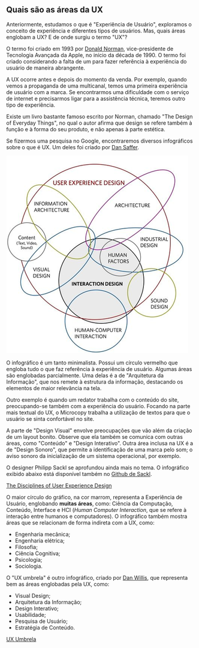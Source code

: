 ## Quais são as áreas da UX

Anteriormente, estudamos o que é "Experiência de Usuário", exploramos o conceito de experiência e diferentes tipos de usuários. Mas, quais áreas englobam a UX? E de onde surgiu o termo "UX"?

O termo foi criado em 1993 por [Donald Norman](https://pt.wikipedia.org/wiki/Donald_Norman), vice-presidente de Tecnologia Avançada da Apple, no início da década de 1990. O termo foi criado considerando a falta de um para fazer referência à experiência do usuário de maneira abrangente.

A UX ocorre antes e depois do momento da venda. Por exemplo, quando vemos a propaganda de uma multicanal, temos uma primeira experiência de usuário com a marca. Se encontrarmos uma dificuldade com o serviço de internet e precisarmos ligar para a assistência técnica, teremos outro tipo de experiência.

Existe um livro bastante famoso escrito por Norman, chamado "The Design of Everyday Things", no qual o autor afirma que design se refere também à função e à forma do seu produto, e não apenas à parte estética.

Se fizermos uma pesquisa no Google, encontraremos diversos infográficos sobre o que é UX. Um deles foi criado por [Dan Saffer](http://www.odannyboy.com/).

![Info User Experience Design](images/info-dan-saffer.jpg)

O infográfico é um tanto minimalista. Possui um círculo vermelho que engloba tudo o que faz referência à experiência de usuário. Algumas áreas são englobadas parcialmente. Uma delas é a de "Arquitetura da Informação", que nos remete à estrutura da informação, destacando os elementos de maior relevância na tela.

Outro exemplo é quando um redator trabalha com o conteúdo do site, preocupando-se também com a experiência do usuário. Focando na parte mais textual do UX, o Microcopy trabalha a utilização de textos para que o usuário se sinta confortável no site.

A parte de "Design Visual" envolve preocupações que vão além da criação de um layout bonito. Observe que ela também se comunica com outras áreas, como "Conteúdo" e "Design Interativo". Outra área inclusa na UX é a de "Design Sonoro", que permite a identificação de uma marca pelo som; o aviso sonoro da inicialização de um sistema operacional, por exemplo.

O designer Philipp Sackl se aprofundou ainda mais no tema. O infográfico exibido abaixo está disponível também no [Github de Sackl](https://github.com/envisprecisely/disciplines-of-ux).

[The Disciplines of User Experience Design](images/the-disciplines-of-User-Experience-Design.png)

O maior círculo do gráfico, na cor marrom, representa a Experiência de Usuário, englobando **muitas áreas**, como: Ciência da Computação, Conteúdo, Interface e HCI (*Human Computer Interaction*, que se refere à interação entre humanos e computadores). O infográfico também mostra áreas que se relacionam de forma indireta com a UX, como:

+ Engenharia mecânica;
+ Engenharia elétrica;
+ Filosofia;
+ Ciência Cognitiva;
+ Psicologia;
+ Sociologia.

O "UX umbrela" é outro infográfico, criado por [Dan Willis](http://www.dswillis.com/), que representa bem as áreas englobadas pela UX, como:

+ Visual Design;
+ Arquitetura da Informação;
+ Design Interativo;
+ Usabilidade;
+ Pesquisa de Usuário;
+ Estratégia de Conteúdo.


[UX Umbrela](images/ux-umbrela.jpg)
